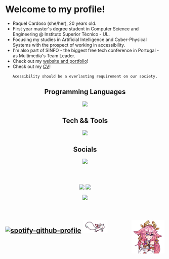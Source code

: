 # Welcome to my profile!

- Raquel Cardoso (she/her), 20 years old.
- First year master's degree student in Computer Science and Engineering @ Instituto Superior Técnico - UL.
- Focusing my studies in Artificial Intelligence and Cyber-Physical Systems with the prospect of working in accessibility.
- I'm also part of SINFO - the biggest free tech conference in Portugal - as Multimedia's Team Leader.
- Check out my [website and portfolio][website]!
- Check out my [CV][cv]!

<p align="center">
  <div align="center">

  ```console  
  Acessibility should be a everlasting requirement on our society.
  ```  
  </div>  
</p>


<p align="center">
  <div align="center">
    
  ## Programming Languages
   <a href="https://skillicons.dev">
        <img src="https://skills.thijs.gg/icons?i=py,java,cpp,c,cs,html,css,js,r,ts,md,threejs,flutter,dart" />
    </a>
  </div>
</p>

<p align="center">
  <div align="center">
    
  ## Tech && Tools
   <a href="https://skillicons.dev">
        <img src="https://skills.thijs.gg/icons?i=ps,ae,ai,premiere,figma,blender,unity,linux,bash,postgresql,git,github,gitlab,latex" />
    </a>
  </div>
</p>

<p align="center">
  <div align="center">
    
  ## Socials
   <a href="https://www.linkedin.com/in/raquelfmcardoso/">
        <img src="https://skills.thijs.gg/icons?i=linkedin" />
    </a>
  </div>
</p>

</br>
</br>

<p align="center">
  <div align="center">
  <img src="https://github-readme-stats.vercel.app/api?username=rahqueu&theme=buefy&hide_border=true&include_all_commits=false&count_private=false">
  <img src="https://github-readme-streak-stats.herokuapp.com/?user=rahqueu&theme=buefy&hide_border=true">
  </div>
</p>

<p align="center">
  <img src="[https://github-readme-stats.vercel.app/api?username=rahqueu&theme=buefy&hide_border=true&include_all_commits=false&count_private=false](https://github-readme-stats.vercel.app/api/top-langs/?username=rahqueu&theme=buefy&hide_border=true&include_all_commits=false&count_private=false&layout=compact)">
</p>
<!-- [![](https://visitcount.itsvg.in/api?id=rahqueu&icon=7&color=5)](https://visitcount.itsvg.in) -->

</br>

## [![spotify-github-profile](https://spotify-github-profile.vercel.app/api/view?uid=evxrdeen&cover_image=true&theme=natemoo-re&show_offline=false&background_color=&bar_color_cover=true)](https://spotify-github-profile.vercel.app/api/view?uid=evxrdeen&redirect=true) <img height="40" src="https://raw.githubusercontent.com/rahqueu/rahqueu/main/assets/kyubey.gif"/> <img align="right" width="105" hight="800" src="https://raw.githubusercontent.com/rahqueu/rahqueu/main/assets/yae.gif"/>

[website]: https://raquelfmcardoso.github.io/
[cv]: https://raquelfmcardoso.github.io/uploads/resume.pdf
